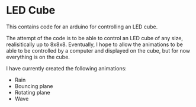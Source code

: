 LED Cube
========

This contains code for an arduino for controlling an LED cube.

The attempt of the code is to be able to control an LED cube of any size, realisitically up to 8x8x8.
Eventually, I hope to allow the animations to be able to be controlled by a computer and displayed on the cube, but for now everything is on the cube.

I have currently created the following animations:

 * Rain
 * Bouncing plane
 * Rotating plane
 * Wave
